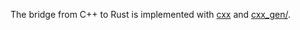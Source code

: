 The bridge from C++ to Rust is implemented with [cxx](https://github.com/dtolnay/cxx) and [cxx_gen/](https://docs.rs/cxx-gen/latest/cxx_gen/).